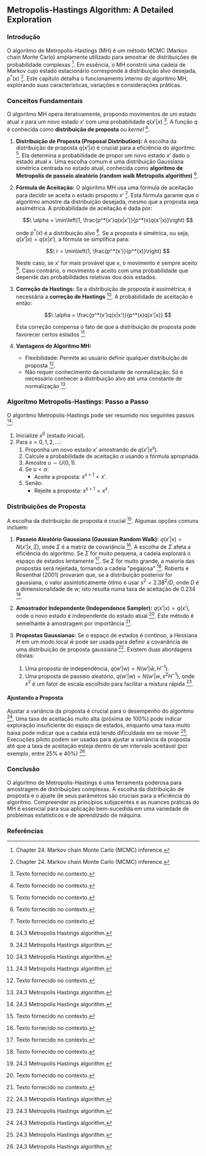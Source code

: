 ## Metropolis-Hastings Algorithm: A Detailed Exploration

### Introdução
O algoritmo de Metropolis-Hastings (MH) é um método MCMC (Markov chain Monte Carlo) amplamente utilizado para amostrar de distribuições de probabilidade complexas [^24.1]. Em essência, o MH constrói uma cadeia de Markov cujo estado estacionário corresponde à distribuição alvo desejada, $p^*(x)$ [^24.1]. Este capítulo detalha o funcionamento interno do algoritmo MH, explorando suas características, variações e considerações práticas.

### Conceitos Fundamentais
O algoritmo MH opera iterativamente, propondo movimentos de um estado atual $x$ para um novo estado $x'$ com uma probabilidade $q(x'|x)$ [^texto_ocr_1]. A função $q$ é conhecida como **distribuição de proposta** ou *kernel* [^texto_ocr_1].

1.  **Distribuição de Proposta (Proposal Distribution):** A escolha da distribuição de proposta $q(x'|x)$ é crucial para a eficiência do algoritmo [^texto_ocr_1]. Ela determina a probabilidade de propor um novo estado $x'$ dado o estado atual $x$. Uma escolha comum é uma distribuição Gaussiana simétrica centrada no estado atual, conhecida como **algoritmo de Metropolis de passeio aleatório (random walk Metropolis algorithm)** [^texto_ocr_1].

2.  **Fórmula de Aceitação:** O algoritmo MH usa uma fórmula de aceitação para decidir se aceita o estado proposto $x'$ [^texto_ocr_1]. Esta fórmula garante que o algoritmo amostre da distribuição desejada, mesmo que a proposta seja assimétrica. A probabilidade de aceitação é dada por:

    $$\
    \alpha = \min\left(1, \frac{p^*(x')q(x|x')}{p^*(x)q(x'|x)}\right)
    $$

    onde $p^*(x)$ é a distribuição alvo [^24.3]. Se a proposta é simétrica, ou seja, $q(x'|x) = q(x|x')$, a fórmula se simplifica para:

    $$\
    r = \min\left(1, \frac{p^*(x')}{p^*(x)}\right)
    $$

    Neste caso, se $x'$ for mais provável que $x$, o movimento é sempre aceito [^24.3]. Caso contrário, o movimento é aceito com uma probabilidade que depende das probabilidades relativas dos dois estados.

3. **Correção de Hastings:** Se a distribuição de proposta é assimétrica, é necessária a **correção de Hastings** [^24.3]. A probabilidade de aceitação é então:

    $$\
    \alpha = \frac{p^*(x')q(x|x')}{p^*(x)q(x'|x)}
    $$

    Esta correção compensa o fato de que a distribuição de proposta pode favorecer certos estados [^24.3].

4.  **Vantagens do Algoritmo MH:**
    *   Flexibilidade: Permite ao usuário definir qualquer distribuição de proposta [^texto_ocr_1].
    *   Não requer conhecimento da constante de normalização: Só é necessário conhecer a distribuição alvo até uma constante de normalização [^24.3].

### Algoritmo Metropolis-Hastings: Passo a Passo
O algoritmo Metropolis-Hastings pode ser resumido nos seguintes passos [^24.3]:
1. Inicialize $x^0$ (estado inicial).
2. Para $s = 0, 1, 2, ...$:
    1.  Proponha um novo estado $x'$ amostrando de $q(x'|x^s)$.
    2.  Calcule a probabilidade de aceitação $\alpha$ usando a fórmula apropriada.
    3.  Amostre $u \sim U(0, 1)$.
    4.  Se $u < \alpha$:
        *   Aceite a proposta: $x^{s+1} = x'$.
    5.  Senão:
        *   Rejeite a proposta: $x^{s+1} = x^s$.

### Distribuições de Proposta
A escolha da distribuição de proposta é crucial [^texto_ocr_1]. Algumas opções comuns incluem:

1.  **Passeio Aleatório Gaussiano (Gaussian Random Walk):** $q(x'|x) = N(x'|x, \Sigma)$, onde $\Sigma$ é a matriz de covariância [^texto_ocr_1]. A escolha de $\Sigma$ afeta a eficiência do algoritmo. Se $\Sigma$ for muito pequena, a cadeia explorará o espaço de estados lentamente [^texto_ocr_1]. Se $\Sigma$ for muito grande, a maioria das propostas será rejeitada, tornando a cadeia "pegajosa" [^texto_ocr_1].
    Roberts e Rosenthal (2001) provaram que, se a distribuição posterior for gaussiana, o valor assintoticamente ótimo é usar $s^2 = 2.38^2/D$, onde $D$ é a dimensionalidade de $w$; isto resulta numa taxa de aceitação de 0.234 [^24.3].

2.  **Amostrador Independente (Independence Sampler):** $q(x'|x) = q(x')$, onde o novo estado é independente do estado atual [^texto_ocr_1]. Este método é semelhante à amostragem por importância [^texto_ocr_1].

3.  **Propostas Gaussianas:** Se o espaço de estados é contínuo, a Hessiana $H$ em um modo local $\hat w$ pode ser usada para definir a covariância de uma distribuição de proposta gaussiana [^24.3]. Existem duas abordagens óbvias:
    1.  Uma proposta de independência, $q(w'|w) = N(w'|\hat w, H^{-1})$.
    2.  Uma proposta de passeio aleatório, $q(w'|w) = N(w'|w, s^2H^{-1})$, onde $s^2$ é um fator de escala escolhido para facilitar a mistura rápida [^24.3].

#### Ajustando a Proposta
Ajustar a variância da proposta é crucial para o desempenho do algoritmo [^24.3]. Uma taxa de aceitação muito alta (próxima de 100%) pode indicar exploração insuficiente do espaço de estados, enquanto uma taxa muito baixa pode indicar que a cadeia está tendo dificuldade em se mover [^24.3]. Execuções piloto podem ser usadas para ajustar a variância da proposta até que a taxa de aceitação esteja dentro de um intervalo aceitável (por exemplo, entre 25% e 40%) [^24.3].

### Conclusão
O algoritmo de Metropolis-Hastings é uma ferramenta poderosa para amostragem de distribuições complexas. A escolha da distribuição de proposta e o ajuste de seus parâmetros são cruciais para a eficiência do algoritmo. Compreender os princípios subjacentes e as nuances práticas do MH é essencial para sua aplicação bem-sucedida em uma variedade de problemas estatísticos e de aprendizado de máquina.

### Referências
[^texto_ocr_1]: Texto fornecido no contexto.
[^24.1]: Chapter 24. Markov chain Monte Carlo (MCMC) inference.
[^24.3]: 24.3 Metropolis Hastings algorithm.

<!-- END -->